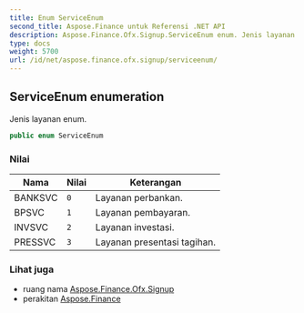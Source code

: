 ```yaml
---
title: Enum ServiceEnum
second_title: Aspose.Finance untuk Referensi .NET API
description: Aspose.Finance.Ofx.Signup.ServiceEnum enum. Jenis layanan enum.
type: docs
weight: 5700
url: /id/net/aspose.finance.ofx.signup/serviceenum/
---
```

## ServiceEnum enumeration

Jenis layanan enum.

```csharp
public enum ServiceEnum
```

### Nilai

| Nama | Nilai | Keterangan |
| --- | --- | --- |
| BANKSVC | `0` | Layanan perbankan. |
| BPSVC | `1` | Layanan pembayaran. |
| INVSVC | `2` | Layanan investasi. |
| PRESSVC | `3` | Layanan presentasi tagihan. |

### Lihat juga

* ruang nama [Aspose.Finance.Ofx.Signup](../../aspose.finance.ofx.signup/)
* perakitan [Aspose.Finance](../../)


